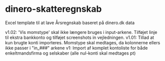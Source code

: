 # dinero-skatteregnskab
Excel template til at lave Årsregnskab baseret på dinero.dk data

v1.02: 'Vis momstype' skal ikke længere bruges i input-arkene. Tilføjet linje til ekstra bankkonto og tilføjet screenshots in vejledningen.
v1.01: Tillad at kun brugte konti importeres. Momstype skal medtages, da kolonnerne ellers ikke passer i "in_###" arkene
v1: Import af komplet kontoliste for både enkeltmandsfirma og selskaber (alle nul-konti skal medtages pt)
